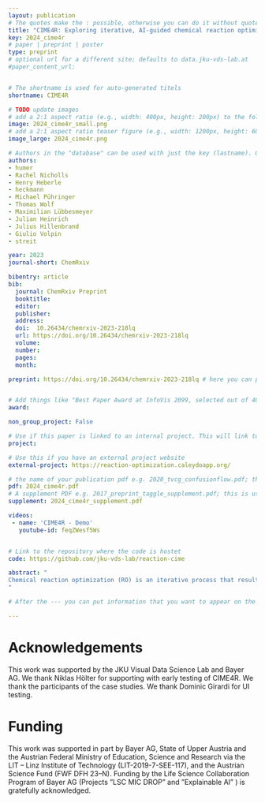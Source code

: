 ```yaml
---
layout: publication
# The quotes make the : possible, otherwise you can do it without quotes
title: "CIME4R: Exploring iterative, AI-guided chemical reaction optimization campaigns in their parameter space"
key: 2024_cime4r
# paper | preprint | poster
type: preprint
# optional url for a different site; defaults to data.jku-vds-lab.at
#paper_content_url: 


# The shortname is used for auto-generated titels
shortname: CIME4R

# TODO update images
# add a 2:1 aspect ratio (e.g., width: 400px, height: 200px) to the folder /assets/images/papers/
image: 2024_cime4r_small.png
# add a 2:1 aspect ratio teaser figure (e.g., width: 1200px, height: 600px) to the folder /assets/images/papers/
image_large: 2024_cime4r.png

# Authors in the "database" can be used with just the key (lastname). Others can be written properly.
authors:
- humer
- Rachel Nicholls
- Henry Heberle
- heckmann
- Michael Pühringer
- Thomas Wolf
- Maximilian Lübbesmeyer
- Julian Heinrich
- Julius Hillenbrand
- Giulio Volpin
- streit

year: 2023
journal-short: ChemRxiv

bibentry: article
bib:
  journal: ChemRxiv Preprint
  booktitle: 
  editor: 
  publisher: 
  address: 
  doi:  10.26434/chemrxiv-2023-218lq
  url: https://doi.org/10.26434/chemrxiv-2023-218lq
  volume: 
  number: 
  pages: 
  month:

preprint: https://doi.org/10.26434/chemrxiv-2023-218lq # here you can put all preprint links (arxiv.org, osf.io,...)


# Add things like "Best Paper Award at InfoVis 2099, selected out of 4000 submissions"
award:

non_group_project: False

# Use if this paper is linked to an internal project. This will link to the project site
project: 

# Use this if you have an external project website
external-project: https://reaction-optimization.caleydoapp.org/

# the name of your publication pdf e.g. 2020_tvcg_confusionflow.pdf; this is usually uploaded to the caleydo aws server
pdf: 2024_cime4r.pdf
# A supplement PDF e.g. 2017_preprint_taggle_supplement.pdf; this is usually uploaded to the caleydo aws server
supplement: 2024_cime4r_supplement.pdf

videos:
 - name: 'CIME4R - Demo'
   youtube-id: feqZWesf5Ws


# Link to the repository where the code is hostet
code: https://github.com/jku-vds-lab/reaction-cime

abstract: "
Chemical reaction optimization (RO) is an iterative process that results in large and high-dimensional datasets. Current tools only allow for limited analysis and understanding of parameter spaces, making it hard for scientists to review or follow changes throughout the process. With the recent emergence of using artificial intelligence (AI) models to aid RO, another level of complexity was added. It is critical to assess the quality of a model’s prediction and understand its decision to aid human-AI collaboration and trust calibration. To that regard, we propose CIME4R—an open-source interactive web application for analyzing RO data and AI predictions. CIME4R supports users in (i) comprehending a reaction parameter space, (ii) investigating how the RO process developed over iterations, (iii) identifying critical factors of a reaction, and (iv) understanding model predictions. This aids users in making informed decisions during the RO process and helps them review an RO process in retrospect, especially in the realm of AI-guided RO. CIME4R aids decision-making through the interaction between humans and AI by combining the strengths of expert experience and high computational precision. We developed and tested CIME4R together with domain experts and verified its usefulness with three case studies. With CIME4R the experts were able to produce valuable insights from past RO campaigns and make informed decisions on which experiments to perform next. We believe that CIME4R is the beginning of an open-source community project that improves the workflow of scientists working in the reaction optimization domain.
"

# After the --- you can put information that you want to appear on the website using markdown formatting or HTML. A good example are acknowledgements, extra references, an erratum, etc.

---
```


# Acknowledgements
This work was supported by the JKU Visual Data Science Lab and Bayer AG. We thank Niklas Hölter for supporting with early testing of CIME4R. We thank the participants of the case studies. We thank Dominic Girardi for UI testing.

# Funding
This work was supported in part by Bayer AG, State of Upper Austria and the Austrian Federal Ministry of Education, Science and Research via the LIT – Linz Institute of Technology (LIT-2019-7-SEE-117), and the Austrian Science Fund (FWF DFH 23–N). Funding by the Life Science Collaboration Program of Bayer AG (Projects ”LSC MIC DROP” and ”Explainable AI” ) is gratefully acknowledged.

